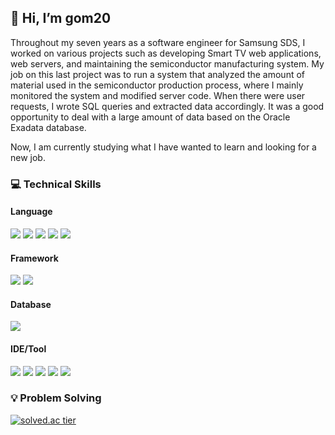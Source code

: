 <!-- ![header](https://capsule-render.vercel.app/api?type=transparent&color=auto&height=200&section=header&text=Many%20drops%20make%20a%20shower&fontSize=50&fontColor=99CCFF) -->
<!-- &desc=&descAlignY=80&descAlign=75 -->

## 👋 Hi, I’m gom20
Throughout my seven years as a software engineer for Samsung SDS, I worked on various projects such as developing Smart TV web applications, web servers, and maintaining the semiconductor manufacturing system. My job on this last project was to run a system that analyzed the amount of material used in the semiconductor production process, where I mainly monitored the system and modified server code. When there were user requests, I wrote SQL queries and extracted data accordingly. It was a good opportunity to deal with a large amount of data based on the Oracle Exadata database.

Now, I am currently studying what I have wanted to learn and looking for a new job.

### :computer: Technical Skills
#### Language
<img src="https://img.shields.io/badge/JAVA-007396?style=flat&logo=java&logoColor=white">  <img src="https://img.shields.io/badge/javascript-F7DF1E?style=flat&logo=javascript&logoColor=black">  <img src="https://img.shields.io/badge/jquery-0769AD?style=flat&logo=jquery&logoColor=white">  <img src="https://img.shields.io/badge/html-E34F26?style=flat&logo=html5&logoColor=white">  <img src="https://img.shields.io/badge/css-1572B6?style=flat&logo=css3&logoColor=white">

#### Framework
<img src="https://img.shields.io/badge/Spring-6DB33F?style=flat&logo=Spring&logoColor=white"> <img src="https://img.shields.io/badge/PeakPerformance-0769AD?style=flat&logoColor=white">

#### Database
<img src="https://img.shields.io/badge/ORACLE-F80000?style=flat&logo=oracle&logoColor=white">

#### IDE/Tool
<img src="https://img.shields.io/badge/eclipse-2C2255?style=flat&logo=eclipse&logoColor=white"> <img src="https://img.shields.io/badge/github-181717?style=flat&logo=github&logoColor=white">  <img src="https://img.shields.io/badge/SVN-809CC9?style=flat&logo=Subversion&logoColor=white"> <img src="https://img.shields.io/badge/Jira-0052CC?style=flat&logo=jira&logoColor=white">   <img src="https://img.shields.io/badge/Confluence-172B4D?style=flat&logo=Confluence&logoColor=white"> 


### :bulb: Problem Solving
[![solved.ac tier](http://mazassumnida.wtf/api/v2/generate_badge?boj=gom20)](https://solved.ac/gom20)
